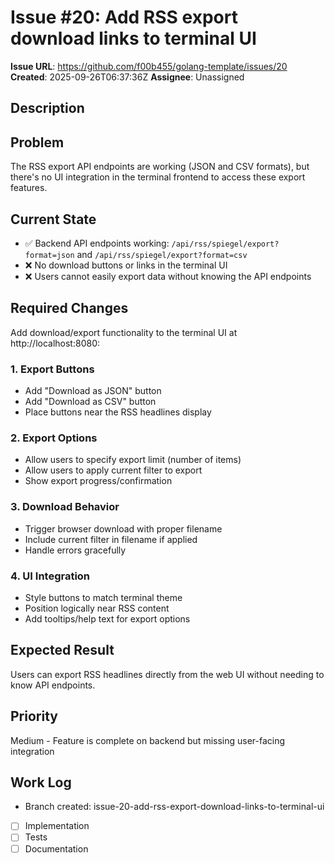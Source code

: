 # Issue #20: Add RSS export download links to terminal UI

**Issue URL**: https://github.com/f00b455/golang-template/issues/20
**Created**: 2025-09-26T06:37:36Z
**Assignee**: Unassigned

## Description
## Problem
The RSS export API endpoints are working (JSON and CSV formats), but there's no UI integration in the terminal frontend to access these export features.

## Current State
- ✅ Backend API endpoints working: `/api/rss/spiegel/export?format=json` and `/api/rss/spiegel/export?format=csv`
- ❌ No download buttons or links in the terminal UI
- ❌ Users cannot easily export data without knowing the API endpoints

## Required Changes
Add download/export functionality to the terminal UI at http://localhost:8080:

### 1. Export Buttons
- Add "Download as JSON" button
- Add "Download as CSV" button
- Place buttons near the RSS headlines display

### 2. Export Options
- Allow users to specify export limit (number of items)
- Allow users to apply current filter to export
- Show export progress/confirmation

### 3. Download Behavior
- Trigger browser download with proper filename
- Include current filter in filename if applied
- Handle errors gracefully

### 4. UI Integration
- Style buttons to match terminal theme
- Position logically near RSS content
- Add tooltips/help text for export options

## Expected Result
Users can export RSS headlines directly from the web UI without needing to know API endpoints.

## Priority
Medium - Feature is complete on backend but missing user-facing integration

## Work Log
- Branch created: issue-20-add-rss-export-download-links-to-terminal-ui
- [ ] Implementation
- [ ] Tests
- [ ] Documentation

